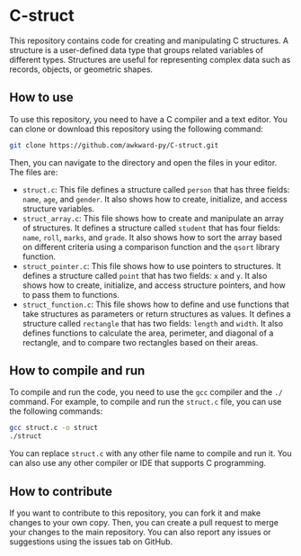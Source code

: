 # C-struct

This repository contains code for creating and manipulating C structures. A structure is a user-defined data type that groups related variables of different types. Structures are useful for representing complex data such as records, objects, or geometric shapes.

## How to use

To use this repository, you need to have a C compiler and a text editor. You can clone or download this repository using the following command:

```bash
git clone https://github.com/awkward-py/C-struct.git
```

Then, you can navigate to the directory and open the files in your editor. The files are:

- `struct.c`: This file defines a structure called `person` that has three fields: `name`, `age`, and `gender`. It also shows how to create, initialize, and access structure variables.
- `struct_array.c`: This file shows how to create and manipulate an array of structures. It defines a structure called `student` that has four fields: `name`, `roll`, `marks`, and `grade`. It also shows how to sort the array based on different criteria using a comparison function and the `qsort` library function.
- `struct_pointer.c`: This file shows how to use pointers to structures. It defines a structure called `point` that has two fields: `x` and `y`. It also shows how to create, initialize, and access structure pointers, and how to pass them to functions.
- `struct_function.c`: This file shows how to define and use functions that take structures as parameters or return structures as values. It defines a structure called `rectangle` that has two fields: `length` and `width`. It also defines functions to calculate the area, perimeter, and diagonal of a rectangle, and to compare two rectangles based on their areas.

## How to compile and run

To compile and run the code, you need to use the `gcc` compiler and the `./` command. For example, to compile and run the `struct.c` file, you can use the following commands:

```bash
gcc struct.c -o struct
./struct
```

You can replace `struct.c` with any other file name to compile and run it. You can also use any other compiler or IDE that supports C programming.

## How to contribute

If you want to contribute to this repository, you can fork it and make changes to your own copy. Then, you can create a pull request to merge your changes to the main repository. You can also report any issues or suggestions using the issues tab on GitHub.
